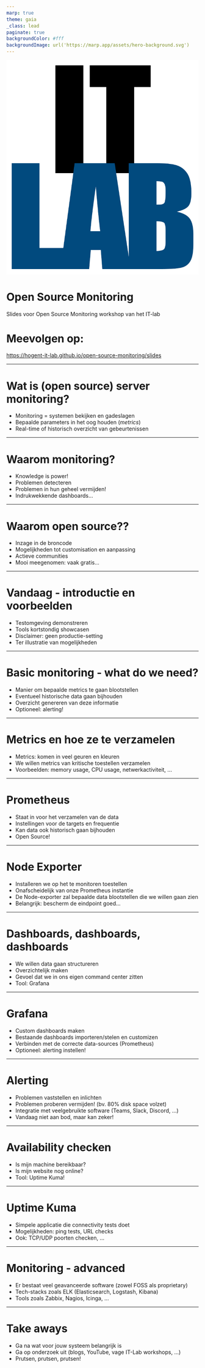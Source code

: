 ```yaml
---
marp: true
theme: gaia
_class: lead
paginate: true
backgroundColor: #fff
backgroundImage: url('https://marp.app/assets/hero-background.svg')
---
```


![bg left:40% 80%](./img/logo.png)

# **Open Source Monitoring**

Slides voor Open Source Monitoring workshop van het IT-lab



# Meevolgen op:

https://hogent-it-lab.github.io/open-source-monitoring/slides <!-- URL naar de slides -->

<!-- ![QR bg right contain](./img/link_qr.png) QR-code naar de slides -->

---

# Wat is (open source) server monitoring?

- Monitoring = systemen bekijken en gadeslagen
- Bepaalde parameters in het oog houden (*metrics*)
- Real-time of historisch overzicht van gebeurtenissen



---

# Waarom monitoring?

- Knowledge is power!
- Problemen detecteren
- Problemen in hun geheel vermijden!
- Indrukwekkende dashboards...

---

# Waarom open source??

- Inzage in de broncode
- Mogelijkheden tot customisation en aanpassing
- Actieve communities
- Mooi meegenomen: vaak gratis...

---

# Vandaag - introductie en voorbeelden

- Testomgeving demonstreren
- Tools kortstondig showcasen
- Disclaimer: geen productie-setting
- Ter illustratie van mogelijkheden

---


# Basic monitoring - what do we need?

- Manier om bepaalde metrics te gaan blootstellen
- Eventueel historische data gaan bijhouden
- Overzicht genereren van deze informatie 
- Optioneel: alerting!

---

# Metrics en hoe ze te verzamelen

- Metrics: komen in veel geuren en kleuren
- We willen metrics van kritische toestellen verzamelen
- Voorbeelden: memory usage, CPU usage, netwerkactiviteit, ...

---

# Prometheus

- Staat in voor het verzamelen van de data
- Instellingen voor de targets en frequentie
- Kan data ook historisch gaan bijhouden 
- Open Source!

---

# Node Exporter

- Installeren we op het te monitoren toestellen
- Onafscheidelijk van onze Prometheus instantie
- De Node-exporter zal bepaalde data blootstellen die we willen gaan zien
- Belangrijk: bescherm de eindpoint goed...

---

# Dashboards, dashboards, dashboards

- We willen data gaan structureren
- Overzichtelijk maken
- Gevoel dat we in ons eigen command center zitten
- Tool: Grafana

---

# Grafana

- Custom dashboards maken
- Bestaande dashboards importeren/stelen en customizen
- Verbinden met de correcte data-sources (Prometheus)
- Optioneel: alerting instellen!

---

# Alerting

- Problemen vaststellen en inlichten
- Problemen proberen vermijden! (bv. 80% disk space volzet)
- Integratie met veelgebruikte software (Teams, Slack, Discord, ...)
- Vandaag niet aan bod, maar kan zeker!

---

# Availability checken

- Is mijn machine bereikbaar?
- Is mijn website nog online?
- Tool: Uptime Kuma!

---

# Uptime Kuma

- Simpele applicatie die connectivity tests doet
- Mogelijkheden: ping tests, URL checks
- Ook: TCP/UDP poorten checken, ...

---

# Monitoring - advanced

- Er bestaat veel geavanceerde software (zowel FOSS als proprietary)
- Tech-stacks zoals ELK (Elasticsearch, Logstash, Kibana)
- Tools zoals Zabbix, Nagios, Icinga, ...

---

# Take aways

- Ga na wat voor jouw systeem belangrijk is
- Ga op onderzoek uit (blogs, YouTube, vage IT-Lab workshops, ...)
- Prutsen, prutsen, prutsen!